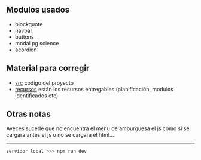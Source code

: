 ## Modulos usados
* blockquote
* navbar
* buttons
* modal pg science
* acordion

## Material para corregir
* [src](./src/) codigo del proyecto
* [recursos](./.recourses) están los recursos entregables (planificación, modulos identificados etc)

## Otras notas
Aveces sucede que no encuentra el menu de amburguesa el js como si se cargara antes el js o no se cargara el html...
<hr>


```bash
servidor local >>> npm run dev
```

